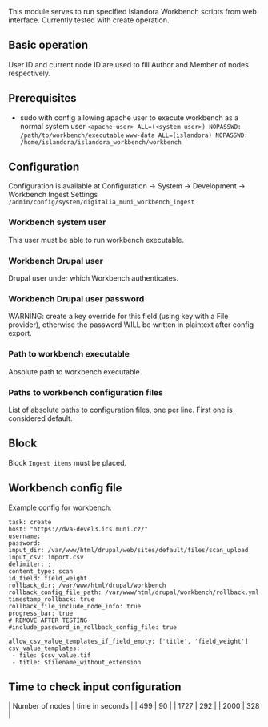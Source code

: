 This module serves to run specified Islandora Workbench scripts from web interface.
Currently tested with create operation.

## Basic operation
User ID and current node ID are used to fill Author and Member of nodes respectively.

## Prerequisites
- sudo with config allowing apache user to execute workbench as a normal system user
`<apache user> ALL=(<system user>) NOPASSWD: /path/to/workbench/executable`
`www-data ALL=(islandora) NOPASSWD: /home/islandora/islandora_workbench/workbench`

## Configuration
Configuration is available at Configuration -> System -> Development -> Workbench Ingest Settings `/admin/config/system/digitalia_muni_workbench_ingest`

### Workbench system user
This user must be able to run workbench executable.

### Workbench Drupal user
Drupal user under which Workbench authenticates.

### Workbench Drupal user password
WARNING: create a key override for this field (using key with a File provider), otherwise the password WILL be written in plaintext after config export.

### Path to workbench executable
Absolute path to workbench executable.

### Paths to workbench configuration files
List of absolute paths to configuration files, one per line. First one is considered default.

## Block
Block `Ingest items` must be placed.

## Workbench config file
Example config for workbench:
```
task: create
host: "https://dva-devel3.ics.muni.cz/"
username:
password:
input_dir: /var/www/html/drupal/web/sites/default/files/scan_upload
input_csv: import.csv
delimiter: ;
content_type: scan
id_field: field_weight
rollback_dir: /var/www/html/drupal/workbench
rollback_config_file_path: /var/www/html/drupal/workbench/rollback.yml
timestamp_rollback: true
rollback_file_include_node_info: true
progress_bar: true
# REMOVE AFTER TESTING
#include_password_in_rollback_config_file: true

allow_csv_value_templates_if_field_empty: ['title', 'field_weight']
csv_value_templates:
 - file: $csv_value.tif
 - title: $filename_without_extension
```

## Time to check input configuration
| Number of nodes | time in seconds |
| 499             |         90      |
| 1727            |        292      |
| 2000            |        328      |
